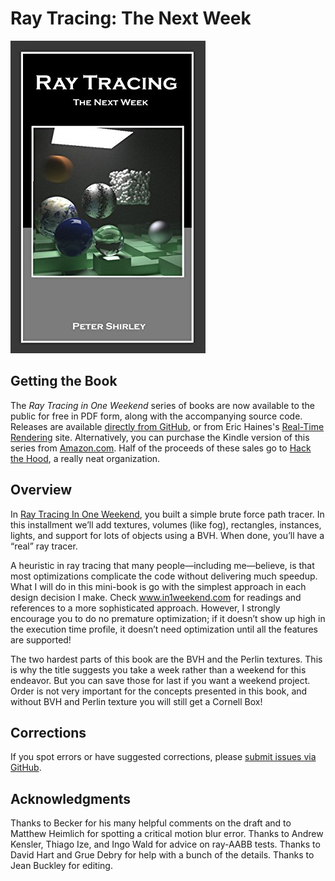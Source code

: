 Ray Tracing: The Next Week
====================================================================================================

![Ray Tracing: The Next Week](assets/RTNextWeek.jpg)

Getting the Book
-----------------
The _Ray Tracing in One Weekend_ series of books are now available to the public for free in PDF
form, along with the accompanying source code. Releases are available [directly from GitHub][], or
from Eric Haines's [Real-Time Rendering][] site. Alternatively, you can purchase the Kindle version
of this series from [Amazon.com][]. Half of the proceeds of these sales go to [Hack the Hood][], a
really neat organization.

Overview
---------
In [Ray Tracing In One Weekend][], you built a simple brute force path tracer. In this installment
we’ll add textures, volumes (like fog), rectangles, instances, lights, and support for lots of
objects using a BVH. When done, you’ll have a “real” ray tracer.

A heuristic in ray tracing that many people—including me—believe, is that most optimizations
complicate the code without delivering much speedup. What I will do in this mini-book is go with the
simplest approach in each design decision I make. Check www.in1weekend.com for readings and
references to a more sophisticated approach. However, I strongly encourage you to do no premature
optimization; if it doesn’t show up high in the execution time profile, it doesn’t need optimization
until all the features are supported!

The two hardest parts of this book are the BVH and the Perlin textures. This is why the title
suggests you take a week rather than a weekend for this endeavor. But you can save those for last if
you want a weekend project. Order is not very important for the concepts presented in this book, and
without BVH and Perlin texture you will still get a Cornell Box!

## Corrections
If you spot errors or have suggested corrections, please [submit issues via GitHub][].

Acknowledgments
----------------
Thanks to Becker for his many helpful comments on the draft and to Matthew Heimlich for spotting a
critical motion blur error. Thanks to Andrew Kensler, Thiago Ize, and Ingo Wald for advice on
ray-AABB tests. Thanks to David Hart and Grue Debry for help with a bunch of the details. Thanks to
Jean Buckley for editing.



[Amazon.com]:                 https://amazon.com/dp/B01CO7PQ8C
[directly from GitHub]:       https://github.com/raytracing/TheNextWeek/releases/
[Hack the Hood]:              http://www.hackthehood.org
[Ray Tracing In One Weekend]: https://github.com/raytracing/InOneWeekend/
[Real-Time Rendering]:        http://www.realtimerendering.com/#books-small-table
[submit issues via GitHub]:   https://github.com/raytracing/TheNextWeek/issues/
